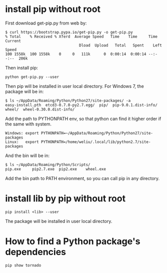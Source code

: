 # install pip without root
First download get-pip.py from web by:
```
$ curl https://bootstrap.pypa.io/get-pip.py -o get-pip.py
% Total    % Received % Xferd  Average Speed   Time    Time     Time  Current
                                 Dload  Upload   Total   Spent    Left  Speed
100 1558k  100 1558k    0     0   111k      0  0:00:14  0:00:14 --:--:--  206k
```
Then install pip:
```
python get-pip.py --user
```
Then pip will be installed in user local directory. For Windows 7, the package will be in:
```
$ ls ~/AppData/Roaming/Python/Python27/site-packages/ -a
easy-install.pth  etcd3-0.7.0-py2.7.egg/  pip/  pip-9.0.1.dist-info/  wheel/  wheel-0.30.0.dist-info/
```
Add the path to PYTHONPATH env, so that python can find it higher order if the same with system.
```
Windows: export PYTHONPATH=~/AppData/Roaming/Python/Python27/site-packages
Linux:   export PYTHONPATH=/home/weliu/.local/lib/python2.7/site-packages
```
And the bin will be in:
```
$ ls ~/AppData/Roaming/Python/Scripts/
pip.exe     pip2.7.exe  pip2.exe    wheel.exe
```
Add the bin path to PATH environment, so you can call pip in any directory.

# install lib by pip without root
```
pip install <lib> --user
```
The package will be installed in user local directory.

# How to find a Python package's dependencies
```
pip show tornado
```
